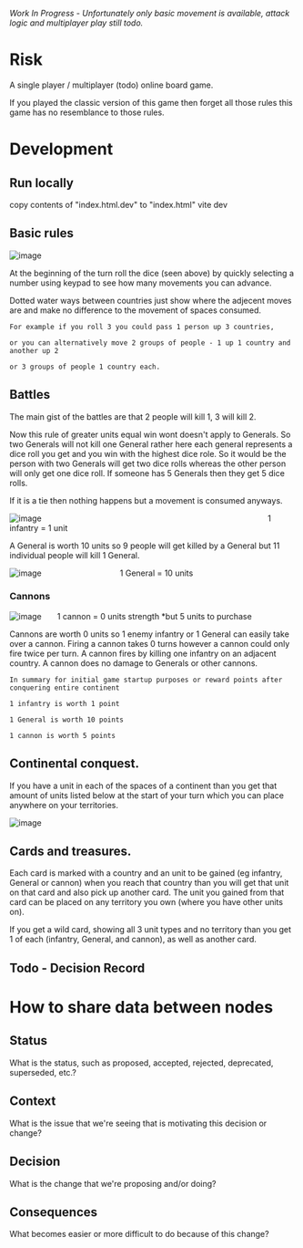 <em>Work In Progress - Unfortunately only basic movement is available, attack logic and multiplayer play still todo.</em>
# Risk

A single player / multiplayer (todo) online board game.

If you played the classic version of this game then forget all those rules this game has no resemblance to those rules.

# Development
## Run locally
copy contents of "index.html.dev" to "index.html"
vite dev

## Basic rules
![image](https://user-images.githubusercontent.com/5521110/204102056-403e519b-bc14-4f45-8e49-a82d5446fb0b.png)

At the beginning of the turn roll the dice (seen above) by quickly selecting a number using keypad to see how many movements you can advance.

Dotted water ways between countries just show where the adjecent moves are and make no difference to the movement of spaces consumed.

```
For example if you roll 3 you could pass 1 person up 3 countries,

or you can alternatively move 2 groups of people - 1 up 1 country and another up 2

or 3 groups of people 1 country each.
```

## Battles
The main gist of the battles are that 2 people will kill 1, 3 will kill 2.

Now this rule of greater units equal win wont doesn't apply to Generals. So two Generals will not kill one General rather here each general represents a dice roll you get and you win with the highest dice role. So it would be the person with two Generals will get two dice rolls whereas the other person will only get one dice roll. If someone has 5 Generals then they get 5 dice rolls.

If it is a tie then nothing happens but a movement is consumed anyways.

![image](https://user-images.githubusercontent.com/5521110/204102153-71f96483-5238-4f10-a36f-ea7f3b773bf4.png)
&nbsp;&nbsp;&nbsp;&nbsp;&nbsp;&nbsp;&nbsp;&nbsp;&nbsp;&nbsp;&nbsp;&nbsp;&nbsp;&nbsp;&nbsp;&nbsp;&nbsp;&nbsp;&nbsp;&nbsp;&nbsp;&nbsp;&nbsp;&nbsp;&nbsp;&nbsp;&nbsp;&nbsp;&nbsp;&nbsp;&nbsp;&nbsp;&nbsp;&nbsp;&nbsp;&nbsp;&nbsp;&nbsp;&nbsp;&nbsp;&nbsp;&nbsp;&nbsp;&nbsp;&nbsp;&nbsp;&nbsp;&nbsp;&nbsp;&nbsp;&nbsp;&nbsp;&nbsp;&nbsp;&nbsp;&nbsp;&nbsp;&nbsp;&nbsp;&nbsp;&nbsp;&nbsp;&nbsp;&nbsp;&nbsp;&nbsp;&nbsp;&nbsp;&nbsp;&nbsp;&nbsp;&nbsp;&nbsp;&nbsp;&nbsp;&nbsp;&nbsp;&nbsp;&nbsp;&nbsp;&nbsp;&nbsp;&nbsp;&nbsp;&nbsp;&nbsp;&nbsp;&nbsp;&nbsp;&nbsp;&nbsp;&nbsp;&nbsp;&nbsp;&nbsp;&nbsp;&nbsp;&nbsp;&nbsp;&nbsp;1 infantry = 1 unit


A General is worth 10 units so 9 people will get killed by a General but 11 individual people will kill 1 General.

![image](https://user-images.githubusercontent.com/5521110/204102284-d3a2f84d-7cd4-41cd-800c-4a4abe57aa75.png)
&nbsp;&nbsp;&nbsp;&nbsp;&nbsp;&nbsp;&nbsp;&nbsp;&nbsp;&nbsp;&nbsp;&nbsp;&nbsp;&nbsp;&nbsp;&nbsp;&nbsp;&nbsp;&nbsp;&nbsp;&nbsp;&nbsp;&nbsp;&nbsp;&nbsp;&nbsp;&nbsp;&nbsp;&nbsp;&nbsp;&nbsp;&nbsp;&nbsp;&nbsp;1 General = 10 units



### Cannons

![image](https://user-images.githubusercontent.com/5521110/204102417-b7763c7a-4fd8-46ed-a3f8-28c45c3f9798.png)
&nbsp;&nbsp;&nbsp;&nbsp;&nbsp;&nbsp;1 cannon = 0 units strength *but 5 units to purchase

Cannons are worth 0 units so 1 enemy infantry or 1 General can easily take over a cannon.
Firing a cannon takes 0 turns however a cannon could only fire twice per turn.
A cannon fires by killing one infantry on an adjacent country.
A cannon does no damage to Generals or other cannons.

```
In summary for initial game startup purposes or reward points after conquering entire continent

1 infantry is worth 1 point

1 General is worth 10 points

1 cannon is worth 5 points
```

## Continental conquest.
If you have a unit in each of the spaces of a continent than you get that amount of units listed below at the start of your turn which you can place anywhere on your territories.


![image](https://user-images.githubusercontent.com/5521110/204102573-5a907c27-ddff-4606-93c8-29f5eefe8ce2.png)

## Cards and treasures.

Each card is marked with a country and an unit to be gained (eg infantry, General or cannon) when you reach that country than you will get that unit on that card and also pick up another card. The unit you gained from that card can be placed on any territory you own (where you have other units on).

If you get a wild card, showing all 3 unit types and no territory than you get 1 of each (infantry, General, and cannon), as well as another card.




## Todo - Decision Record
# How to share data between nodes

## Status

What is the status, such as proposed, accepted, rejected, deprecated, superseded, etc.?

## Context

What is the issue that we're seeing that is motivating this decision or change?

## Decision

What is the change that we're proposing and/or doing?

## Consequences

What becomes easier or more difficult to do because of this change?
